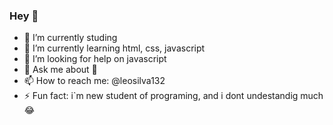 ### Hey 👋

- 🔭 I’m currently studing
- 🌱 I’m currently learning html, css, javascript
- 🤔 I’m looking for help on javascript
- 💬 Ask me about 🤔
- 📫 How to reach me: @leosilva132
- ⚡ Fun fact: i`m new student of programing, and i dont undestandig much 😂

